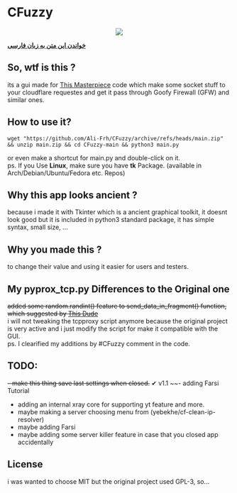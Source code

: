 # CFuzzy
<!-- ![image](https://user-images.githubusercontent.com/16538325/234744580-cfa8b30b-6b72-46e0-b696-99d7791a1627.png) -->
<div align="center"><img src="https://user-images.githubusercontent.com/16538325/236638663-4a867662-2ccb-40d3-9799-c298a6fd17f7.png"/></div>   

[**خواندن این متن به زبان فارسی**](https://github.com/Ali-Frh/CFuzzy/blob/main/README-FA.md)

## So, wtf is this ?
its a gui made for [This Masterpiece](https://github.com/GFW-knocker/gfw_resist_tls_proxy) code which make some socket stuff to your cloudflare requestes and get it pass through Goofy Firewall (GFW) and similar ones.

## How to use it?
```console
wget "https://github.com/Ali-Frh/CFuzzy/archive/refs/heads/main.zip" && unzip main.zip && cd CFuzzy-main && python3 main.py
```   

or even make a shortcut for main.py and double-click on it.  
ps. If you Use **Linux**, make sure you have **tk** Package. (available in Arch/Debian/Ubuntu/Fedora etc. Repos)


## Why this app looks ancient ?
because i made it with Tkinter which is a ancient graphical toolkit, it doesnt look good but it is included in python3 standard package, it has simple syntax, small size, ...

## Why you made this ?
to change their value and using it easier for users and testers.

## My pyprox_tcp.py Differences to the Original one
~~added some random.randint() feature to send_data_in_fragment() function, which suggested by [This Dude](https://twitter.com/joje_twit/status/1651341798046826496)~~  
i will not tweaking the tcpproxy script anymore because the original project is very active and i just modify the script for make it compatible with the GUI.  
ps. I clearified my additions by #CFuzzy comment in the code.

## TODO:
~~- make this thing save last settings when closed.~~ ✔ v1.1
~~- adding Farsi Tutorial
- adding an internal xray core for supporting yt feature and more.
- maybe making a server choosing menu from (yebekhe/cf-clean-ip-resolver)
- maybe adding Farsi
- maybe adding some server killer feature in case that you closed app accidentally

## License
i was wanted to choose MIT but the original project used GPL-3, so...
